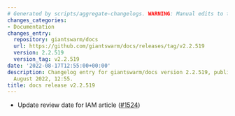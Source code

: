 ```yaml
---
# Generated by scripts/aggregate-changelogs. WARNING: Manual edits to this files will be overwritten.
changes_categories:
- Documentation
changes_entry:
  repository: giantswarm/docs
  url: https://github.com/giantswarm/docs/releases/tag/v2.2.519
  version: 2.2.519
  version_tag: v2.2.519
date: '2022-08-17T12:55:00+00:00'
description: Changelog entry for giantswarm/docs version 2.2.519, published on 17
  August 2022, 12:55.
title: docs release v2.2.519
---
```


- Update review date for IAM article ([#1524](https://github.com/giantswarm/docs/pull/1524))
